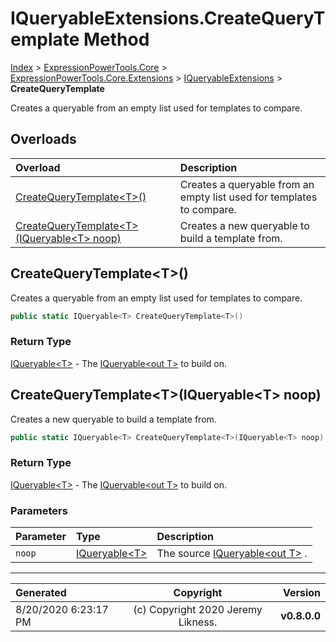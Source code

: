 ﻿# IQueryableExtensions.CreateQueryTemplate Method

[Index](../index.md) > [ExpressionPowerTools.Core](ExpressionPowerTools.Core.a.md) > [ExpressionPowerTools.Core.Extensions](ExpressionPowerTools.Core.Extensions.n.md) > [IQueryableExtensions](ExpressionPowerTools.Core.Extensions.IQueryableExtensions.cs.md) > **CreateQueryTemplate**

Creates a queryable from an empty list used for templates to compare.

## Overloads

| Overload | Description |
| :-- | :-- |
| [CreateQueryTemplate&lt;T>()](#createquerytemplatet) | Creates a queryable from an empty list used for templates to compare. |
| [CreateQueryTemplate&lt;T>(IQueryable&lt;T> noop)](#createquerytemplatetiqueryablet-noop) | Creates a new queryable to build a template from. |
## CreateQueryTemplate&lt;T>()

Creates a queryable from an empty list used for templates to compare.

```csharp
public static IQueryable<T> CreateQueryTemplate<T>()
```

### Return Type

 [IQueryable&lt;T>](https://docs.microsoft.com/dotnet/api/system.linq.iqueryable-1)  - The [IQueryable&lt;out T>](https://docs.microsoft.com/dotnet/api/system.linq.iqueryable-1) to build on.


## CreateQueryTemplate&lt;T>(IQueryable&lt;T> noop)

Creates a new queryable to build a template from.

```csharp
public static IQueryable<T> CreateQueryTemplate<T>(IQueryable<T> noop)
```

### Return Type

 [IQueryable&lt;T>](https://docs.microsoft.com/dotnet/api/system.linq.iqueryable-1)  - The [IQueryable&lt;out T>](https://docs.microsoft.com/dotnet/api/system.linq.iqueryable-1) to build on.

### Parameters

| Parameter | Type | Description |
| :-- | :-- | :-- |
| `noop` | [IQueryable&lt;T>](https://docs.microsoft.com/dotnet/api/system.linq.iqueryable-1) | The source [IQueryable&lt;out T>](https://docs.microsoft.com/dotnet/api/system.linq.iqueryable-1) . |



---

| Generated | Copyright | Version |
| :-- | :-: | --: |
| 8/20/2020 6:23:17 PM | (c) Copyright 2020 Jeremy Likness. | **v0.8.0.0** |
